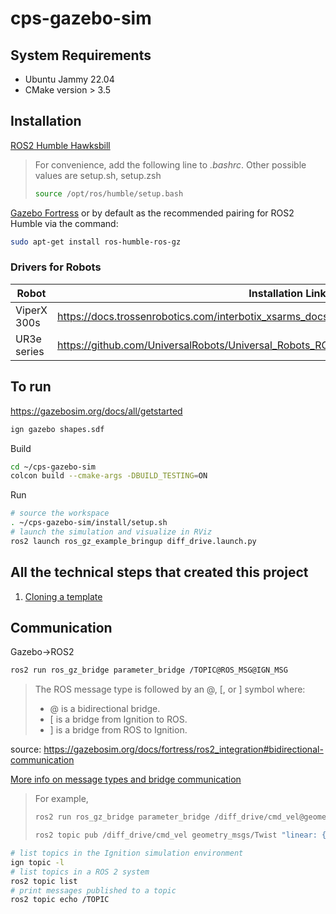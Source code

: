 # cps-gazebo-sim

## System Requirements
- Ubuntu Jammy 22.04
- CMake version > 3.5

## Installation
[ROS2 Humble Hawksbill](https://docs.ros.org/en/humble/Installation/Ubuntu-Install-Debians.html)
> For convenience, add the following line to *.bashrc*. Other possible values are setup.sh, setup.zsh
>```bash
>source /opt/ros/humble/setup.bash
>```

[Gazebo Fortress](https://gazebosim.org/docs/fortress/install_ubuntu)
or by default as the recommended pairing for ROS2 Humble via the command:

```bash
sudo apt-get install ros-humble-ros-gz
```

### Drivers for Robots
|Robot|Installation Link|
|---|---|
|ViperX 300s|https://docs.trossenrobotics.com/interbotix_xsarms_docs/ros_interface/ros2/software_setup.html|
|UR3e series|https://github.com/UniversalRobots/Universal_Robots_ROS2_Driver/tree/humble|

## To run
https://gazebosim.org/docs/all/getstarted

```bash
ign gazebo shapes.sdf
```

Build
```bash
cd ~/cps-gazebo-sim
colcon build --cmake-args -DBUILD_TESTING=ON
```
Run
```bash
# source the workspace
. ~/cps-gazebo-sim/install/setup.sh
# launch the simulation and visualize in RViz
ros2 launch ros_gz_example_bringup diff_drive.launch.py
```

## All the technical steps that created this project
1. [Cloning a template](https://gazebosim.org/docs/fortress/ros_gz_project_template_guide)

## Communication
Gazebo→ROS2
```bash
ros2 run ros_gz_bridge parameter_bridge /TOPIC@ROS_MSG@IGN_MSG
```
>The ROS message type is followed by an @, [, or ] symbol where:
>
>- @ is a bidirectional bridge.
>- [ is a bridge from Ignition to ROS.
>- ] is a bridge from ROS to Ignition.

source: https://gazebosim.org/docs/fortress/ros2_integration#bidirectional-communication

[More info on message types and bridge communication](https://github.com/gazebosim/ros_gz/blob/ros2/ros_gz_bridge/README.md#example-1a-ignition-transport-talker-and-ros-2-listener)
> For example,
> ```bash
>ros2 run ros_gz_bridge parameter_bridge /diff_drive/cmd_vel@geometry_msgs/msg/Twist]ignition.msgs.Twist
>```
>```bash
>ros2 topic pub /diff_drive/cmd_vel geometry_msgs/Twist "linear: { x: 0.1 }"
>```

```bash
# list topics in the Ignition simulation environment
ign topic -l
# list topics in a ROS 2 system
ros2 topic list
# print messages published to a topic
ros2 topic echo /TOPIC
```